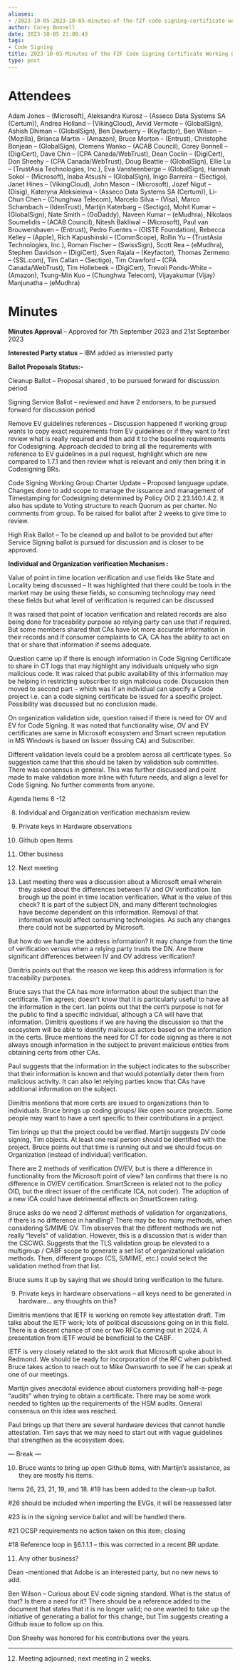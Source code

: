 ```yaml
---
aliases:
- /2023-10-05-2023-10-05-minutes-of-the-f2f-code-signing-certificate-working-group/
author: Corey Bonnell
date: 2023-10-05 21:00:43
tags:
- Code Signing
title: 2023-10-05 Minutes of the F2F Code Signing Certificate Working Group
type: post
---
```


# Attendees

Adam Jones – (Microsoft), Aleksandra Kurosz – (Asseco Data Systems SA (Certum)), Andrea Holland – (VikingCloud), Arvid Vermote – (GlobalSign), Ashish Dhiman – (GlobalSign), Ben Dewberry – (Keyfactor), Ben Wilson – (Mozilla), Brianca Martin – (Amazon), Bruce Morton – (Entrust), Christophe Bonjean – (GlobalSign), Clemens Wanko – (ACAB Council), Corey Bonnell – (DigiCert), Dave Chin – (CPA Canada/WebTrust), Dean Coclin – (DigiCert), Don Sheehy – (CPA Canada/WebTrust), Doug Beattie – (GlobalSign), Ellie Lu – (TrustAsia Technologies, Inc.), Eva Vansteenberge – (GlobalSign), Hannah Sokol – (Microsoft), Inaba Atsushi – (GlobalSign), Inigo Barreira – (Sectigo), Janet Hines – (VikingCloud), John Mason – (Microsoft), Jozef Nigut – (Disig), Kateryna Aleksieieva – (Asseco Data Systems SA (Certum)), Li-Chun Chen – (Chunghwa Telecom), Marcelo Silva – (Visa), Marco Schambach – (IdenTrust), Martijn Katerbarg – (Sectigo), Mohit Kumar – (GlobalSign), Nate Smith – (GoDaddy), Naveen Kumar – (eMudhra), Nikolaos Soumelidis – (ACAB Council), Nitesh Bakliwal – (Microsoft), Paul van Brouwershaven – (Entrust), Pedro Fuentes – (OISTE Foundation), Rebecca Kelley – (Apple), Rich Kapushinski – (CommScope), Rollin Yu – (TrustAsia Technologies, Inc.), Roman Fischer – (SwissSign), Scott Rea – (eMudhra), Stephen Davidson – (DigiCert), Sven Rajala – (Keyfactor), Thomas Zermeno – (SSL.com), Tim Callan – (Sectigo), Tim Crawford – (CPA Canada/WebTrust), Tim Hollebeek – (DigiCert), Trevoli Ponds-White – (Amazon), Tsung-Min Kuo – (Chunghwa Telecom), Vijayakumar (Vijay) Manjunatha – (eMudhra)

# Minutes

**Minutes Approval** – Approved for 7th September 2023 and 21st September 2023

**Interested Party status** – IBM added as interested party

**Ballot Proposals Status:-**

Cleanup Ballot – Proposal shared , to be pursued forward for discussion period

Signing Service Ballot – reviewed and have 2 endorsers, to be pursued forward for discussion period

Remove EV guidelines references – Discussion happened if working group wants to copy exact requirements from EV guidelines or if they want to first review what is really required and then add it to the baseline requirements for Codesigning. Approach decided to bring all the requirements with reference to EV guidelines in a pull request, highlight which are new compared to 1.7.1 and then review what is relevant and only then bring it in Codesigning BRs.

Code Signing Working Group Charter Update – Proposed language update. Changes done to add scope to manage the issuance and management of Timestamping for Codesigning determined by Policy OID 2.23.140.1.4.2. It also has update to Voting structure to reach Quorum as per charter. No comments from group. To be raised for ballot after 2 weeks to give time to review.

High Risk Ballot – To be cleaned up and ballot to be provided but after Service Signing ballot is pursued for discussion and is closer to be approved.

**Individual and Organization verification Mechanism :**

Value of point in time location verification and use fields like State and Locality being discussed – It was highlighted that there could be tools in the market may be using these fields, so consuming technology may need these fields but what level of verification is required can be discussed

It was raised that point of location verification and related records are also being done for traceability purpose so relying party can use that if required. But some members shared that CAs have lot more accurate information in their records and if consumer complaints to CA, CA has the ability to act on that or share that information if seems adequate.

Question came up if there is enough information in Code Signing Certificate to share in CT logs that may highlight any individuals uniquely who sign malicious code. It was raised that public availability of this information may be helping in restricting subscriber to sign malicious code. Discussion then moved to second part – which was if an individual can specify a Code project i.e. can a code signing certificate be issued for a specific project. Possibility was discussed but no conclusion made.

On organization validation side, question raised if there is need for OV and EV for Code Signing. It was noted that functionality wise, OV and EV certificates are same in Microsoft ecosystem and Smart screen reputation in MS Windows is based on Issuer (Issuing CA) and Subscriber.

Different validation levels could be a problem across all certificate types. So suggestion came that this should be taken by validation sub committee. There was consensus in general. This was further discussed and point made to make validation more inline with future needs, and align a level for Code Signing. No further comments from anyone.

Agenda Items 8 -12

8. Individual and Organization verification mechanism review

1. Private keys in Hardware observations

1. Github open Items

1. Other business

1. Next meeting

1. Last meeting there was a discussion about a Microsoft email wherein they asked about the differences between IV and OV verification. Ian brough up the point in time location verification. What is the value of this check? It is part of the subject DN, and many different technologies have become dependent on this information. Removal of that information would affect consuming technologies. As such any changes there could not be supported by Microsoft.

But how do we handle the address information? It may change from the time of verification versus when a relying party trusts the DN. Are there significant differences between IV and OV address verification?

Dimitris points out that the reason we keep this address information is for traceability purposes.

Bruce says that the CA has more information about the subject than the certificate. Tim agrees; doesn’t know that it is particularly useful to have all the information in the cert. Ian points out that the cert’s purpose is not for the public to find a specific individual, although a CA will have that information. Dimitris questions if we are having the discussion so that the ecosystem will be able to identify malicious actors based on the information in the certs. Bruce mentions the need for CT for code signing as there is not always enough information in the subject to prevent malicious entities from obtaining certs from other CAs.

Paul suggests that the information in the subject indicates to the subscriber that their information is known and that would potentially deter them from malicious activity. It can also let relying parties know that CAs have additional information on the subject.

Dimitris mentions that more certs are issued to organizations than to individuals. Bruce brings up coding groups/ like open source projects. Some people may want to have a cert specific to their contributions in a project.

Tim brings up that the project could be verified. Martijn suggests DV code signing, Tim objects. At least one real person should be identified with the project. Bruce points out that time is running out and we should focus on Organization (instead of individual) verification.

There are 2 methods of verification OV/EV, but is there a difference in functionality from the Microsoft point of view? Ian confirms that there is no difference in OV/EV certification. SmartScreen is related not to the policy OID, but the direct issuer of the certificate (CA, not coder). The adoption of a new ICA could have detrimental effects on SmartScreen rating.

Bruce asks do we need 2 different methods of validation for organizations, if there is no difference in handling? There may be too many methods, when considering S/MIME OV. Tim observes that the different methods are not really “levels” of validation. However, this is a discussion that is wider than the CSCWG. Suggests that the TLS validation group be elevated to a multigroup / CABF scope to generate a set list of organizational validation methods. Then, different groups (CS, S/MIME, etc.) could select the validation method from that list.

Bruce sums it up by saying that we should bring verification to the future.

9. Private keys in hardware observations – all keys need to be generated in hardware… any thoughts on this?

Dimitris mentions that IETF is working on remote key attestation draft. Tim talks about the IETF work; lots of political discussions going on in this field. There is a decent chance of one or two RFCs coming out in 2024. A presentation from IETF would be beneficial to the CABF.

IETF is very closely related to the skit work that Microsoft spoke about in Redmond. We should be ready for incorporation of the RFC when published. Bruce takes action to reach out to Mike Ownsworth to see if he can speak at one of our meetings.

Martijn gives anecdotal evidence about customers providing half-a-page “audits” when trying to obtain a certificate. There may be some work needed to tighten up the requirements of the HSM audits. General consensus on this idea was reached.

Paul brings up that there are several hardware devices that cannot handle attestation. Tim says that we may need to start out with vague guidelines that strengthen as the ecosystem does.

— Break —

10. Bruce wants to bring up open Github items, with Martijn’s assistance, as they are mostly his items.

Items 26, 23, 21, 19, and 18. #19 has been added to the clean-up ballot.

#26 should be included when importing the EVGs, it will be reassessed later

#23 is in the signing service ballot and will be handled there.

#21 OCSP requirements no action taken on this item; closing

#18 Reference loop in §6.1.1.1 – this was corrected in a recent BR update.

11. Any other business?

Dean -mentioned that Adobe is an interested party, but no new news to add.

Ben Wilson – Curious about EV code signing standard. What is the status of that? Is there a need for it? There should be a reference added to the document that states that it is no longer valid; no one wanted to take up the initiative of generating a ballot for this change, but Tim suggests creating a Github issue to follow up on this.

Don Sheehy was honored for his contributions over the years.

****

12. Meeting adjourned; next meeting in 2 weeks.